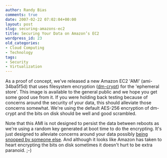 ```yaml
---
author: Randy Bias
comments: true
date: 2007-02-22 07:02:04+00:00
layout: post
slug: securing-amazons-ec2
title: Securing Your Data on Amazon’s EC2
wordpress_id: 23
old_categories:
- Cloud Computing
- Technology
tags:
- Security
- Virtualization
---
```


As a proof of concept, we've released a new Amazon EC2 'AMI' (ami-34ba5f5d) that uses filesystem encryption ([dm-crypt](http://www.saout.de/misc/dm-crypt/)) for the 'ephemeral store'.  This image is available to the general public and we hope you get some good use from it.  If you were holding back testing because of concerns around the security of your data, this should alleviate those concerns somewhat.  We're using the default AES-256 encryption of dm-crypt and the bits on disk should be well and good scrambled.

Note that this AMI is not designed to persist the data between reboots as we're using a random key generated at boot time to do the encrypting.  It's just designed to alleviate concerns around your data possibly [being snooped by someone else](http://sa.muel.org/go/index.php/2006/10/02/24-whose-turn-is-it-to-clean-up-the-bits).  And although it looks like Amazon has taken to heart encrypting the bits on disk sometimes it doesn't hurt to be extra paranoid.  ;-)
